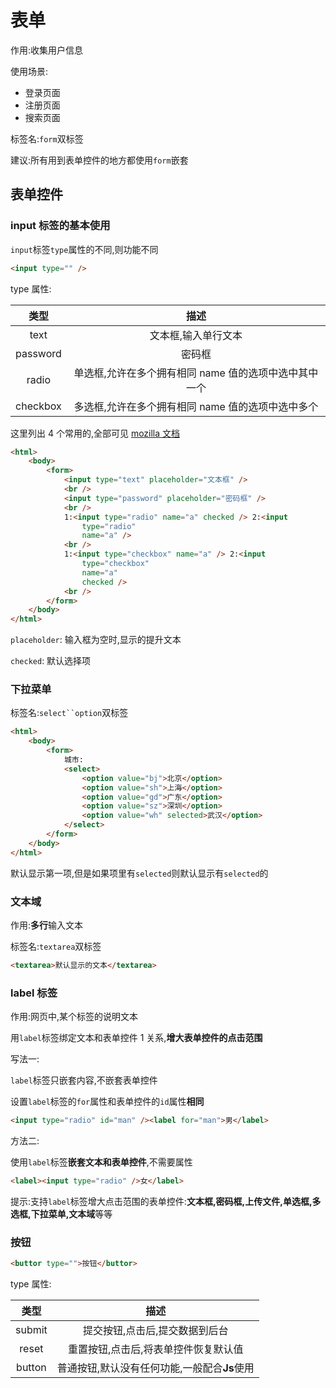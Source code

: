 # 表单

作用:收集用户信息

使用场景:

* 登录页面
* 注册页面
* 搜索页面

标签名:`form`双标签

建议:所有用到表单控件的地方都使用`form`嵌套

## 表单控件

### input 标签的基本使用

`input`标签`type`属性的不同,则功能不同

```html
<input type="" />
```

type 属性:

|   类型   |                         描述                          |
| :------: | :---------------------------------------------------: |
|   text   |                  文本框,输入单行文本                  |
| password |                        密码框                         |
|  radio   | 单选框,允许在多个拥有相同 name 值的选项中选中其中一个 |
| checkbox |   多选框,允许在多个拥有相同 name 值的选项中选中多个   |

这里列出 4 个常用的,全部可见 [mozilla 文档](//developer.mozilla.org/zh-CN/docs/Web/HTML/Element/input)

```html
<html>
    <body>
        <form>
            <input type="text" placeholder="文本框" />
            <br />
            <input type="password" placeholder="密码框" />
            <br />
            1:<input type="radio" name="a" checked /> 2:<input
                type="radio"
                name="a" />
            <br />
            1:<input type="checkbox" name="a" /> 2:<input
                type="checkbox"
                name="a"
                checked />
            <br />
        </form>
    </body>
</html>
```

`placeholder`: 输入框为空时,显示的提升文本

`checked`: 默认选择项

### 下拉菜单

标签名:` select``option `双标签

```html
<html>
    <body>
        <form>
            城市:
            <select>
                <option value="bj">北京</option>
                <option value="sh">上海</option>
                <option value="gd">广东</option>
                <option value="sz">深圳</option>
                <option value="wh" selected>武汉</option>
            </select>
        </form>
    </body>
</html>
```

默认显示第一项,但是如果项里有`selected`则默认显示有`selected`的

### 文本域

作用:**多行**输入文本

标签名:`textarea`双标签

```html
<textarea>默认显示的文本</textarea>
```

### label 标签

作用:网页中,某个标签的说明文本

用`label`标签绑定文本和表单控件 1 关系,**增大表单控件的点击范围**

写法一:

`label`标签只嵌套内容,不嵌套表单控件

设置`label`标签的`for`属性和表单控件的`id`属性**相同**

```html
<input type="radio" id="man" /><label for="man">男</label>
```

方法二:

使用`label`标签**嵌套文本和表单控件**,不需要属性

```html
<label><input type="radio" />女</label>
```

提示:支持`label`标签增大点击范围的表单控件:**文本框,密码框,上传文件,单选框,多选框,下拉菜单,文本域**等等

### 按钮

```html
<buttor type="">按钮</buttor>
```

type 属性:

|  类型  |                     描述                     |
| :----: | :------------------------------------------: |
| submit |        提交按钮,点击后,提交数据到后台        |
| reset  |     重置按钮,点击后,将表单控件恢复默认值     |
| button | 普通按钮,默认没有任何功能,一般配合**Js**使用 |
